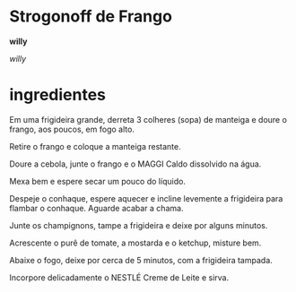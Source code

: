 #  Strogonoff de Frango 

**willy**

_willy_

# **ingredientes**



Em uma frigideira grande, derreta 3 colheres (sopa) de manteiga e doure o frango, aos poucos, em fogo alto. 

Retire o frango e coloque a manteiga restante. 

Doure a cebola, junte o frango e o MAGGI Caldo dissolvido na água. 

Mexa bem e espere secar um pouco do líquido. 

Despeje o conhaque, espere aquecer e incline levemente a frigideira para flambar o conhaque. Aguarde acabar a chama.

Junte os champignons, tampe a frigideira e deixe por alguns minutos.

Acrescente o purê de tomate, a mostarda e o ketchup, misture bem.

Abaixe o fogo, deixe por cerca de 5 minutos, com a frigideira tampada.

Incorpore delicadamente o NESTLÉ Creme de Leite e sirva.